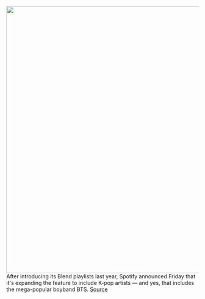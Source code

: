 <img src='https://cdn.vox-cdn.com/thumbor/aVnXFM65vtRN2ifHGP8FVEgGUZs=/0x0:1440x733/1200x800/filters:focal(605x252:835x482)/cdn.vox-cdn.com/uploads/chorus_image/image/70892942/K_Pop_Blend_FTR_Post_Header_1440x733.0.png' width='700px' /><br/>
After introducing its Blend playlists last year, Spotify announced Friday that it's expanding the feature to include K-pop artists — and yes, that includes the mega-popular boyband BTS.
<a href='https://www.theverge.com/2022/5/20/23132473/spotify-kpop-blend-playlists'> Source <a/>